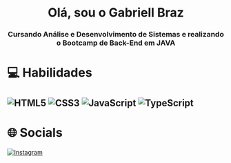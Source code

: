 <h1 align="center">Olá, sou o Gabriell Braz</h1>
<h3 align="center">Cursando Análise e Desenvolvimento de Sistemas e realizando o Bootcamp de Back-End em JAVA</h3>

# 💻 Habilidades
![HTML5](https://img.shields.io/badge/HTML5-E34F26?style=for-the-badge&logo=html5&logoColor=white) 
![CSS3](https://img.shields.io/badge/CSS3-1572B6?style=for-the-badge&logo=css3&logoColor=white) 
![JavaScript](https://img.shields.io/badge/JavaScript-000?style=for-the-badge&logo=javascript)
![TypeScript](https://img.shields.io/badge/TypeScript-000?style=for-the-badge&logo=typescript)
---

# 🌐 Socials
[![Instagram](https://img.shields.io/badge/Instagram-%23E4405F.svg?logo=Instagram&logoColor=white)](https://instagram.com/gbrllvini) 

#